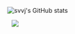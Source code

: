 
<!--
**svvj/svvj** is a ✨ _special_ ✨ repository because its `README.md` (this file) appears on your GitHub profile.

Here are some ideas to get you started:

- 🔭 I’m currently working on ...
- 🌱 I’m currently learning ...
- 👯 I’m looking to collaborate on ...
- 🤔 I’m looking for help with ...
- 💬 Ask me about ...
- 📫 How to reach me: ...
- 😄 Pronouns: ...
- ⚡ Fun fact: ...
-->

![svvj's GitHub stats](https://github-readme-stats.vercel.app/api?username=svvj&show_icons=true&theme=material-palenight)
<!--[![Top Langs](https://github-readme-stats.vercel.app/api/top-langs/?username=svvj&layout=compact&theme=material-palenight&langs_count=8)](https://github.com/anuraghazra/github-readme-stats)-->

<a href="https://www.instagram.com/seungwonjeong/">
    <img 
        src="http://img.shields.io/badge/-Instagram-222222?style=flat&logo=Instagram&link=https://www.instagram.com/seungwonjeong/"
        style="height : auto; margin-left : 10px; margin-right : 10px;"/>
</a>

